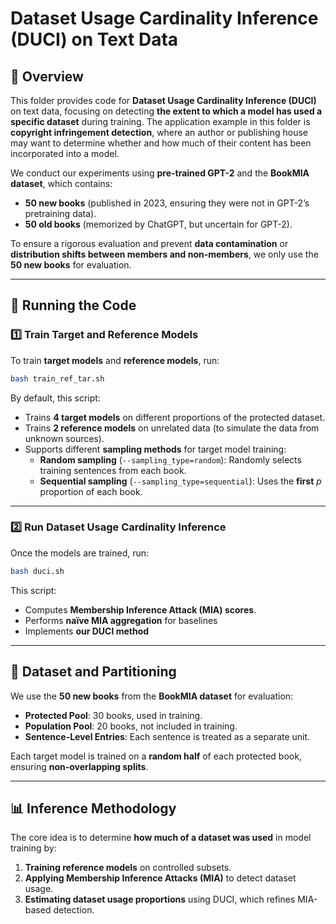 # Dataset Usage Cardinality Inference (DUCI) on Text Data

## 📌 Overview

This folder provides code for **Dataset Usage Cardinality Inference (DUCI)** on text data, focusing on detecting **the extent to which a model has used a specific dataset** during training. The application example in this folder is **copyright infringement detection**, where an author or publishing house may want to determine whether and how much of their content has been incorporated into a model.

We conduct our experiments using **pre-trained GPT-2** and the **BookMIA dataset**, which contains:

- **50 new books** (published in 2023, ensuring they were not in GPT-2’s pretraining data).
- **50 old books** (memorized by ChatGPT, but uncertain for GPT-2).

To ensure a rigorous evaluation and prevent **data contamination** or **distribution shifts between members and non-members**, we only use the **50 new books** for evaluation.

---

## 🔧 Running the Code

### **1️⃣ Train Target and Reference Models**

To train **target models** and **reference models**, run:

```bash
bash train_ref_tar.sh
```

By default, this script:

- Trains **4 target models** on different proportions of the protected dataset.
- Trains **2 reference models** on unrelated data (to simulate the data from unknown sources).
- Supports different **sampling methods** for target model training:
  - **Random sampling** (`--sampling_type=random`): Randomly selects training sentences from each book.
  - **Sequential sampling** (`--sampling_type=sequential`): Uses the **first** $p$ proportion of each book.

---

### **2️⃣ Run Dataset Usage Cardinality Inference**

Once the models are trained, run:

```bash
bash duci.sh
```

This script:

- Computes **Membership Inference Attack (MIA) scores**.
- Performs **naïve MIA aggregation** for baselines
- Implements **our DUCI method**

---

## 📖 **Dataset and Partitioning**

We use the **50 new books** from the **BookMIA dataset** for evaluation:

- **Protected Pool**: 30 books, used in training.
- **Population Pool**: 20 books, not included in training.
- **Sentence-Level Entries**: Each sentence is treated as a separate unit.

Each target model is trained on a **random half** of each protected book, ensuring **non-overlapping splits**.

---

## 📊 **Inference Methodology**

The core idea is to determine **how much of a dataset was used** in model training by:

1. **Training reference models** on controlled subsets.
2. **Applying Membership Inference Attacks (MIA)** to detect dataset usage.
3. **Estimating dataset usage proportions** using DUCI, which refines MIA-based detection.
